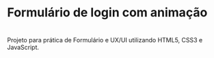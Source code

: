 # Formulário de login com animação
# 

Projeto para prática de Formulário e UX/UI utilizando HTML5, CSS3 e JavaScript.
